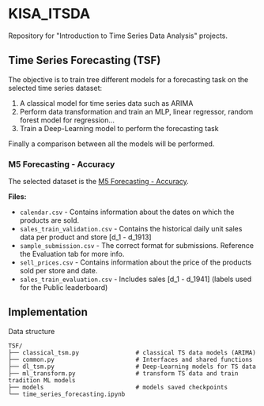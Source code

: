 # KISA_ITSDA
Repository for "Introduction to Time Series Data Analysis" projects.

## Time Series Forecasting (TSF)

The objective is to train tree different models for a forecasting task on the selected time series dataset:
1. A classical model for time series data such as ARIMA
2. Perform data transformation and train an MLP, linear regressor, random forest model for regression...
3. Train a Deep-Learning model to perform the forecasting task

Finally a comparison between all the models will be performed.

### M5 Forecasting - Accuracy
The selected dataset is the [M5 Forecasting - Accuracy](https://www.kaggle.com/c/m5-forecasting-accuracy). 

**Files:**
- `calendar.csv` - Contains information about the dates on which the products are sold.
- `sales_train_validation.csv` - Contains the historical daily unit sales data per product and store [d_1 - d_1913]
- `sample_submission.csv` - The correct format for submissions. Reference the Evaluation tab for more info.
- `sell_prices.csv` - Contains information about the price of the products sold per store and date.
- `sales_train_evaluation.csv` - Includes sales [d_1 - d_1941] (labels used for the Public leaderboard)


## Implementation
Data structure
```
TSF/
├── classical_tsm.py                # classical TS data models (ARIMA)
├── common.py                       # Interfaces and shared functions
├── dl_tsm.py                       # Deep-Learning models for TS data
├── ml_transform.py                 # transform TS data and train tradition ML models 
├── models                          # models saved checkpoints
└── time_series_forecasting.ipynb
```